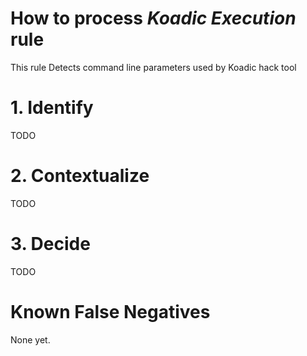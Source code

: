# How to process *Koadic Execution* rule
This rule Detects command line parameters used by Koadic hack tool

# 1. Identify
TODO

# 2. Contextualize
TODO

# 3. Decide
TODO

# Known False Negatives
None yet.
